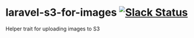 # laravel-s3-for-images [![Slack Status](https://fuzz-opensource.herokuapp.com/badge.svg)](https://fuzz-opensource.herokuapp.com/)
Helper trait for uploading images to S3
